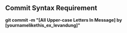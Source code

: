 ## Commit Syntax Requirement
**git commit -m "[All Upper-case Letters In Message] by [yournamelikethis_ex_levandung]"**
